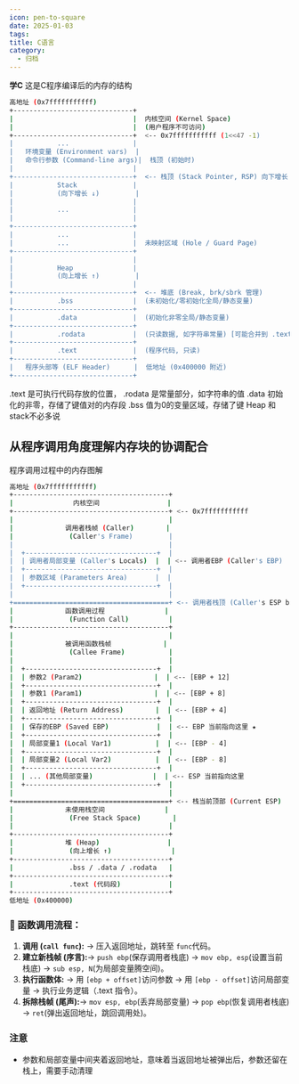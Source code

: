 ```yaml
---
icon: pen-to-square
date: 2025-01-03
tags: 
title: C语言
category:
  - 归档
---
```

**学C**
这是C程序编译后的内存的结构
```bash
高地址 (0x7fffffffffff)
+------------------------------+
|                              |  内核空间 (Kernel Space)
|                              |  (用户程序不可访问)
+------------------------------+  <-- 0x7fffffffffff (1<<47 -1)
|           ...                |
|   环境变量 (Environment vars)  |
|   命令行参数 (Command-line args)|  栈顶 (初始时)
|                              |
+------------------------------+  <-- 栈顶 (Stack Pointer, RSP) 向下增长
|           Stack              |
|           (向下增长 ↓)         |
|                              |
|           ...                |
|                              |
+------------------------------+
|           ...                |
|           ...                |  未映射区域 (Hole / Guard Page)
+------------------------------+
|                              |
|           Heap               |
|           (向上增长 ↑)         |
|                              |
+------------------------------+  <-- 堆底 (Break, brk/sbrk 管理)
|           .bss               |  (未初始化/零初始化全局/静态变量)
+------------------------------+
|           .data              |  (初始化非零全局/静态变量)
+------------------------------+
|           .rodata            |  (只读数据, 如字符串常量) [可能合并到 .text]
+------------------------------+
|           .text              |  (程序代码, 只读)
+------------------------------+
|   程序头部等 (ELF Header)      |  低地址 (0x400000 附近)
+------------------------------+
```
.text  是可执行代码存放的位置，
.rodata 是常量部分，如字符串的值
.data 初始化的非零，存储了键值对的内存段
.bss 值为0的变量区域，存储了键
  Heap  和 stack不必多说

## 从程序调用角度理解内存块的协调配合
程序调用过程中的内存图解
```bash
高地址 (0x7fffffffffff)
+---------------------------------------+ 
|               内核空间                 | 
+---------------------------------------+ <-- 0x7fffffffffff
|                                       |
|             调用者栈帧 (Caller)        |
|              (Caller's Frame)         |
|                                       |
|  +---------------------------------+  |
|  | 调用者局部变量 (Caller's Locals)  |  | <-- 调用者EBP (Caller's EBP)
|  +---------------------------------+  |
|  | 参数区域 (Parameters Area)       |  |
|  +---------------------------------+  |
|                                       | 
+=======================================+ <-- 调用者栈顶 (Caller's ESP before call)
|             函数调用过程               |
|              (Function Call)          |
+---------------------------------------+ 
|                                       | 
|             被调用函数栈帧             |
|              (Callee Frame)           |
|                                       |
|  +---------------------------------+  | 
|  | 参数2 (Param2)                  |  | <-- [EBP + 12] 
|  +---------------------------------+  | 
|  | 参数1 (Param1)                  |  | <-- [EBP + 8]
|  +---------------------------------+  | 
|  | 返回地址 (Return Address)        |  | <-- [EBP + 4]
|  +---------------------------------+  | 
|  | 保存的EBP (Saved EBP)            |  | <-- EBP 当前指向这里 ★
|  +---------------------------------+  | 
|  | 局部变量1 (Local Var1)           |  | <-- [EBP - 4]
|  +---------------------------------+  | 
|  | 局部变量2 (Local Var2)           |  | <-- [EBP - 8]
|  +---------------------------------+  | 
|  | ... (其他局部变量)               |  | <-- ESP 当前指向这里
|  +---------------------------------+  | 
|                                       | 
+=======================================+ <-- 栈当前顶部 (Current ESP)
|             未使用栈空间               |
|              (Free Stack Space)        |
|                                       | 
+---------------------------------------+
|             堆 (Heap)                 |
|              (向上增长 ↑)               |
+---------------------------------------+
|              .bss / .data / .rodata   |
+---------------------------------------+
|              .text (代码段)            |
+---------------------------------------+
低地址 (0x400000)
```
### 📌 ​**​函数调用流程：​**​

1. 
    ​**​调用 (`call func`):​**​
    → 压入返回地址，跳转至 `func`代码。
2. 
    ​**​建立新栈帧 (序言):​**​
    → `push ebp`(保存调用者栈底)
    → `mov ebp, esp`(设置当前栈底)
    → `sub esp, N`(为局部变量腾空间)。
3. 
    ​**​执行函数体:​**​
    → 用 `[ebp + offset]`访问参数
    → 用 `[ebp - offset]`访问局部变量
    → 执行业务逻辑（.text 指令）。
4. 
    ​**​拆除栈帧 (尾声):​**​
    → `mov esp, ebp`(丢弃局部变量)
    → `pop ebp`(恢复调用者栈底)
    → `ret`(弹出返回地址，跳回调用处)。

### 注意
- 参数和局部变量中间夹着返回地址，意味着当返回地址被弹出后，参数还留在栈上，需要手动清理
